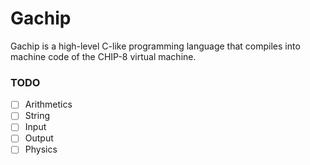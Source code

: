 # Gachip
Gachip is a high-level C-like programming language that compiles into machine code of the CHIP-8 virtual machine.

### TODO

- [ ] Arithmetics
- [ ] String
- [ ] Input
- [ ] Output
- [ ] Physics
